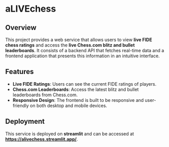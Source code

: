 # aLIVEchess

## Overview

This project provides a web service that allows users to view **live FIDE chess ratings** and access the **live Chess.com blitz and bullet leaderboards**. It consists of a backend API that fetches real-time data and a frontend application that presents this information in an intuitive interface.

## Features

- **Live FIDE Ratings**: Users can see the current FIDE ratings of players.
- **Chess.com Leaderboards**: Access the latest blitz and bullet leaderboards from Chess.com.
- **Responsive Design**: The frontend is built to be responsive and user-friendly on both desktop and mobile devices.




## Deployment

This service is deployed on **streamlit** and can be accessed at **https://alivechess.streamlit.app/**.

